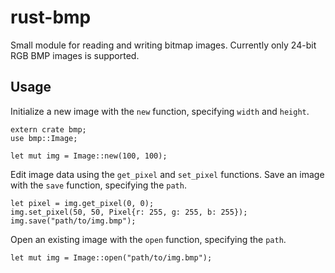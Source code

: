 rust-bmp
========
Small module for reading and writing bitmap images.
Currently only 24-bit RGB BMP images is supported.

Usage
-----
Initialize a new image with the `new` function, specifying `width` and `height`.
```
extern crate bmp;
use bmp::Image;

let mut img = Image::new(100, 100);
```
Edit image data using the `get_pixel` and `set_pixel` functions.
Save an image with the `save` function, specifying the `path`.
```
let pixel = img.get_pixel(0, 0);
img.set_pixel(50, 50, Pixel{r: 255, g: 255, b: 255});
img.save("path/to/img.bmp");
```
Open an existing image with the `open` function, specifying the `path`.
```
let mut img = Image::open("path/to/img.bmp");
```
